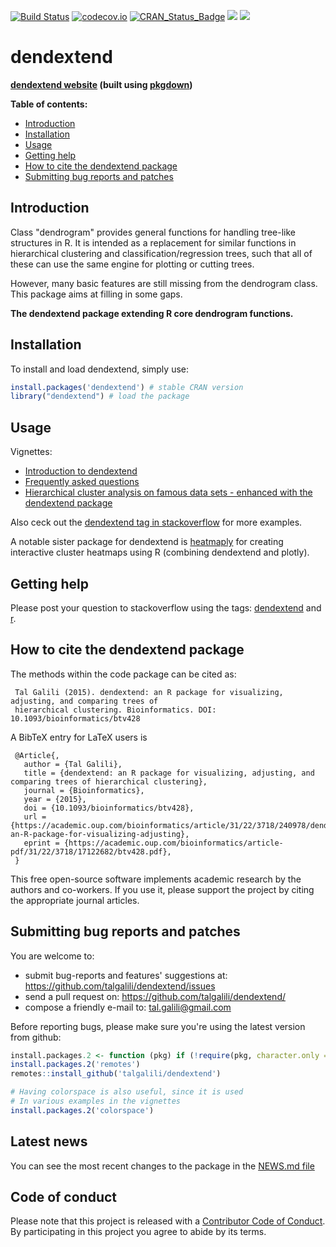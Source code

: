 [![Build Status](https://travis-ci.org/talgalili/dendextend.png?branch=master)](https://travis-ci.org/talgalili/dendextend)
[![codecov.io](https://codecov.io/github/talgalili/dendextend/coverage.svg?branch=master)](https://codecov.io/github/talgalili/dendextend?branch=master)
[![CRAN_Status_Badge](https://www.r-pkg.org/badges/version/dendextend)](https://cran.r-project.org/package=dendextend)
![](https://cranlogs.r-pkg.org/badges/dendextend?color=yellow)
![](https://cranlogs.r-pkg.org/badges/grand-total/dendextend?color=yellowgreen)

# dendextend

**[dendextend website](https://talgalili.github.io/dendextend/) (built using [pkgdown](https://pkgdown.r-lib.org/))**


**Table of contents:**

* [Introduction](#introduction)
* [Installation](#installation)
* [Usage](#usage)
* [Getting help](#getting-help)
* [How to cite the dendextend package](#how-to-cite-the-dendextend-package)
* [Submitting bug reports and patches](#submitting-bug-reports-and-patches)


## Introduction

Class "dendrogram" provides general functions for handling tree-like structures in R. It is intended as a replacement for similar functions in hierarchical clustering and classification/regression trees, such that all of these can use the same engine for plotting or cutting trees.

However, many basic features are still missing from the dendrogram class.  This package aims at filling in some gaps.

**The dendextend package extending R core dendrogram functions.**

## Installation

To install and load dendextend, simply use:

```r
install.packages('dendextend') # stable CRAN version
library("dendextend") # load the package
```

## Usage

Vignettes: 

* [Introduction to dendextend](https://talgalili.github.io/dendextend/articles/dendextend.html)
* [Frequently asked questions](https://talgalili.github.io/dendextend/articles/FAQ.html)
* [Hierarchical cluster analysis on famous data sets - enhanced with the dendextend package](https://talgalili.github.io/dendextend/articles/Cluster_Analysis.html)

Also ceck out the [dendextend tag in stackoverflow](https://stackoverflow.com/questions/tagged/dendextend) for more examples.

A notable sister package for dendextend is [heatmaply](https://talgalili.github.io/heatmaply/articles/heatmaply.html) for creating interactive cluster heatmaps using R (combining dendextend and plotly).

## Getting help

Please post your question to stackoverflow using the tags: [dendextend](https://stackoverflow.com/questions/tagged/dendextend) and [r](https://stackoverflow.com/questions/tagged/dendextend).


## How to cite the dendextend package

The methods within the code package can be cited as:

     Tal Galili (2015). dendextend: an R package for visualizing, adjusting, and comparing trees of
     hierarchical clustering. Bioinformatics. DOI: 10.1093/bioinformatics/btv428

A BibTeX entry for LaTeX users is

     @Article{,
       author = {Tal Galili},
       title = {dendextend: an R package for visualizing, adjusting, and comparing trees of hierarchical clustering},
       journal = {Bioinformatics},
       year = {2015},
       doi = {10.1093/bioinformatics/btv428},
       url = {https://academic.oup.com/bioinformatics/article/31/22/3718/240978/dendextend-an-R-package-for-visualizing-adjusting},
       eprint = {https://academic.oup.com/bioinformatics/article-pdf/31/22/3718/17122682/btv428.pdf},
     }

This free open-source software implements academic research by the authors and co-workers. If you use
it, please support the project by citing the appropriate journal articles.



## Submitting bug reports and patches

You are welcome to:

* submit bug-reports and features' suggestions at: <https://github.com/talgalili/dendextend/issues>
* send a pull request on: <https://github.com/talgalili/dendextend/>
* compose a friendly e-mail to: <tal.galili@gmail.com>

Before reporting bugs, please make sure you're using the latest version from github:

```R
install.packages.2 <- function (pkg) if (!require(pkg, character.only = TRUE)) install.packages(pkg);
install.packages.2('remotes')
remotes::install_github('talgalili/dendextend')

# Having colorspace is also useful, since it is used
# In various examples in the vignettes
install.packages.2('colorspace')
```

## Latest news

You can see the most recent changes to the package in the [NEWS.md file](https://talgalili.github.io/dendextend/news/index.html)



## Code of conduct

Please note that this project is released with a [Contributor Code of Conduct](https://github.com/talgalili/dendextend/blob/master/CONDUCT.md). By participating in this project you agree to abide by its terms.

